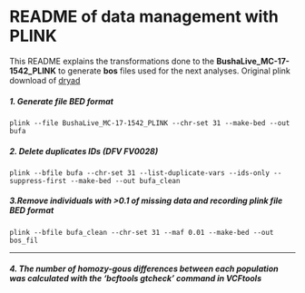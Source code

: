 # README of data management with PLINK

This README explains the transformations done to the **BushaLive_MC-17-1542_PLINK** to generate **bos** files used for the next analyses. Original plink download of [dryad](https://datadryad.org/resource/doi:10.5061/dryad.q00k37c)

##### 1. Generate file BED format
```
plink --file BushaLive_MC-17-1542_PLINK --chr-set 31 --make-bed --out bufa
```
##### 2. Delete duplicates IDs (DFV FV0028)
```
plink --bfile bufa --chr-set 31 --list-duplicate-vars --ids-only --suppress-first --make-bed --out bufa_clean
```
##### 3.Remove individuals with >0.1 of missing data and recording plink file BED format
```
plink --bfile bufa_clean --chr-set 31 --maf 0.01 --make-bed --out bos_fil
```

----------------------------

##### 4. The number of homozy-gous differences between each population was calculated with the ‘bcftools gtcheck’ command in VCFtools
